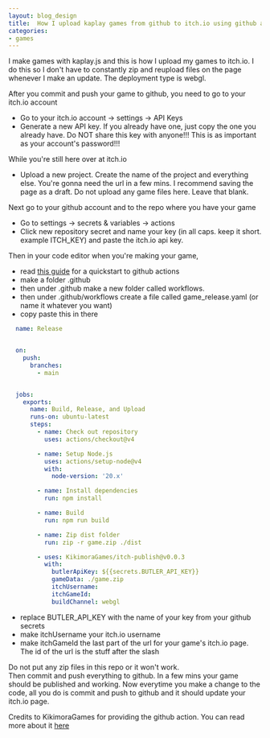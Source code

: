 ```yaml
---
layout: blog_design
title:  How I upload kaplay games from github to itch.io using github actions
categories:
- games
---
```


<!-- # How I upload kaplay games from github to itch.io using github actions -->

I make games with kaplay.js and this is how I upload my games to itch.io. I do this so I don't have to constantly zip and reupload files on the page whenever I make an update. The deployment type is webgl. 

After you commit and push your game to github, you need to go to your itch.io account <br>
- Go to your itch.io account -> settings -> API Keys 
- Generate a new API key. If you already have one, just copy the one you already have. 
Do NOT share this key with anyone!!! This is as important as your account's password!!!

While you're still here over at itch.io
- Upload a new project. Create the name of the project and everything else.
You're gonna need the url in a few mins. I recommend saving the page as a draft. Do not upload any game files here. Leave that blank.

Next go to your github account and to the repo where you have your game <br>
- Go to settings -> secrets & variables -> actions 
- Click new repository secret and name your key (in all caps. keep it short. example ITCH_KEY) and paste the itch.io api key.

Then in your code editor when you're making your game, 
-  read [this guide](https://docs.github.com/en/actions/get-started/quickstart) for a quickstart to github actions
- make a folder .github
- then under .github make a new folder called workflows. 
- then under .github/workflows create a file called game_release.yaml (or name it whatever you want)
- copy paste this in there


```yaml
  name: Release


  on:
    push:
      branches:
        - main


  jobs:
    exports:
      name: Build, Release, and Upload
      runs-on: ubuntu-latest
      steps:
        - name: Check out repository
          uses: actions/checkout@v4

        - name: Setup Node.js
          uses: actions/setup-node@v4
          with:
            node-version: '20.x'

        - name: Install dependencies
          run: npm install

        - name: Build
          run: npm run build

        - name: Zip dist folder
          run: zip -r game.zip ./dist

        - uses: KikimoraGames/itch-publish@v0.0.3
          with:
            butlerApiKey: ${{secrets.BUTLER_API_KEY}}
            gameData: ./game.zip
            itchUsername: 
            itchGameId: 
            buildChannel: webgl
```


- replace BUTLER_API_KEY with the name of your key from your github secrets 
- make itchUsername your itch.io username
- make itchGameId the last part of the url for your game's itch.io page. The id of the url is the stuff after the slash

Do not put any zip files in this repo or it won't work. <br>
Then commit and push everything to github. In a few mins your game should be published and working. Now everytime you make a change to the code, all you do is commit and push to github and it should update your itch.io page. 


Credits to KikimoraGames for providing the github action.
You can read more about it [here](https://github.com/marketplace/actions/itch-io-publish)


